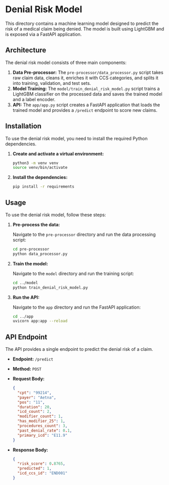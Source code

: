 # Denial Risk Model

This directory contains a machine learning model designed to predict the risk of a medical claim being denied. The model is built using LightGBM and is exposed via a FastAPI application.

## Architecture

The denial risk model consists of three main components:

1.  **Data Pre-processor:** The `pre-processor/data_processor.py` script takes raw claim data, cleans it, enriches it with CCS categories, and splits it into training, validation, and test sets.
2.  **Model Training:** The `model/train_denial_risk_model.py` script trains a LightGBM classifier on the processed data and saves the trained model and a label encoder.
3.  **API:** The `app/app.py` script creates a FastAPI application that loads the trained model and provides a `/predict` endpoint to score new claims.

## Installation

To use the denial risk model, you need to install the required Python dependencies.

1.  **Create and activate a virtual environment:**

    ```bash
    python3 -m venv venv
    source venv/bin/activate
    ```

2.  **Install the dependencies:**

    ```bash
    pip install -r requirements
    ```

## Usage

To use the denial risk model, follow these steps:

1.  **Pre-process the data:**

    Navigate to the `pre-processor` directory and run the data processing script:

    ```bash
    cd pre-processor
    python data_processor.py
    ```

2.  **Train the model:**

    Navigate to the `model` directory and run the training script:

    ```bash
    cd ../model
    python train_denial_risk_model.py
    ```

3.  **Run the API:**

    Navigate to the `app` directory and run the FastAPI application:

    ```bash
    cd ../app
    uvicorn app:app --reload
    ```

## API Endpoint

The API provides a single endpoint to predict the denial risk of a claim.

*   **Endpoint:** `/predict`
*   **Method:** `POST`
*   **Request Body:**

    ```json
    {
      "cpt": "99214",
      "payer": "Aetna",
      "pos": "11",
      "duration": 20,
      "icd_count": 2,
      "modifier_count": 1,
      "has_modifier_25": 1,
      "procedures_count": 3,
      "past_denial_rate": 0.1,
      "primary_icd": "E11.9"
    }
    ```

*   **Response Body:**

    ```json
    {
      "risk_score": 0.8765,
      "predicted": 1,
      "icd_ccs_id": "END001"
    }
    ```
